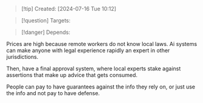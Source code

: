 
>[!tip] Created: [2024-07-16 Tue 10:12]

>[!question] Targets: 

>[!danger] Depends: 

Prices are high because remote workers do not know local laws.
Ai systems can make anyone with legal experience rapidly an expert in other jurisdictions.

Then, have a final approval system, where local experts stake against assertions that make up advice that gets consumed.

People can pay to have guarantees against the info they rely on, or just use the info and not pay to have defense.